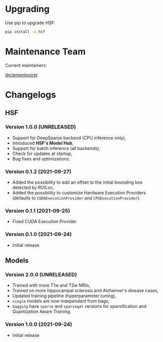 # Upgrading

Use pip to upgrade HSF:

```sh
pip install -U hsf
```

# Maintenance Team

Current maintainers:

[@clementpoiret](https://github.com/clementpoiret)

# Changelogs

## HSF

### Version 1.0.0 (UNRELEASED)

* Support for DeepSparse backend (CPU inference only),
* Introduced **HSF's Model Hub**,
* Support for batch inference (all backends),
* Check for updates at startup,
* Bug fixes and optimizations.

### Version 0.1.2 (2021-09-27)

* Added the possibility to add an offset to the initial bounding box detected by ROILoc,
* Added the possibility to customize Hardware Execution Providers (defaults to `CUDAExecutionProvider` and `CPUExecutionProvider`).

### Version 0.1.1 (2021-09-25)

* Fixed CUDA Execution Provider

### Version 0.1.0 (2021-09-24)

* Initial release

## Models

### Version 2.0.0 (UNRELEASED)

* Trained with more T1w and T2w MRIs,
* Trained on more hippocampal sclerosis and Alzheimer's disease cases,
* Updated training pipeline (hyperparameter tuning),
* `single` models are now independant from bags,
* `bagging` have `sparse` and `sparseqat` versions for sparsification and Quantization Aware Training.

### Version 1.0.0 (2021-09-24)

* Initial release
